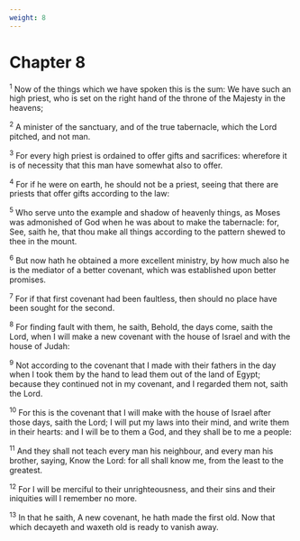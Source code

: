 ```yaml
---
weight: 8
---
```


# Chapter 8

<sup>1</sup> Now of the things which we have spoken this is the sum: We have such an high priest, who is set on the right hand of the throne of the Majesty in the heavens; 

<sup>2</sup> A minister of the sanctuary, and of the true tabernacle, which the Lord pitched, and not man. 

<sup>3</sup> For every high priest is ordained to offer gifts and sacrifices: wherefore it is of necessity that this man have somewhat also to offer. 

<sup>4</sup> For if he were on earth, he should not be a priest, seeing that there are priests that offer gifts according to the law: 

<sup>5</sup> Who serve unto the example and shadow of heavenly things, as Moses was admonished of God when he was about to make the tabernacle: for, See, saith he, that thou make all things according to the pattern shewed to thee in the mount. 

<sup>6</sup> But now hath he obtained a more excellent ministry, by how much also he is the mediator of a better covenant, which was established upon better promises. 

<sup>7</sup> For if that first covenant had been faultless, then should no place have been sought for the second. 

<sup>8</sup> For finding fault with them, he saith, Behold, the days come, saith the Lord, when I will make a new covenant with the house of Israel and with the house of Judah: 

<sup>9</sup> Not according to the covenant that I made with their fathers in the day when I took them by the hand to lead them out of the land of Egypt; because they continued not in my covenant, and I regarded them not, saith the Lord. 

<sup>10</sup> For this is the covenant that I will make with the house of Israel after those days, saith the Lord; I will put my laws into their mind, and write them in their hearts: and I will be to them a God, and they shall be to me a people: 

<sup>11</sup> And they shall not teach every man his neighbour, and every man his brother, saying, Know the Lord: for all shall know me, from the least to the greatest. 

<sup>12</sup> For I will be merciful to their unrighteousness, and their sins and their iniquities will I remember no more. 

<sup>13</sup> In that he saith, A new covenant, he hath made the first old. Now that which decayeth and waxeth old is ready to vanish away. 


